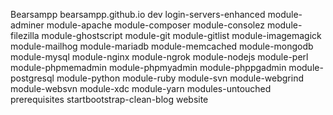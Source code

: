 Bearsampp
bearsampp.github.io
dev
login-servers-enhanced
module-adminer
module-apache
module-composer
module-consolez
module-filezilla
module-ghostscript
module-git
module-gitlist
module-imagemagick
module-mailhog
module-mariadb
module-memcached
module-mongodb
module-mysql
module-nginx
module-ngrok
module-nodejs
module-perl
module-phpmemadmin
module-phpmyadmin
module-phppgadmin
module-postgresql
module-python
module-ruby
module-svn
module-webgrind
module-websvn
module-xdc
module-yarn
modules-untouched
prerequisites
startbootstrap-clean-blog
website
